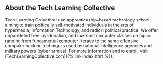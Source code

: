 ## About the Tech Learning Collective

Tech Learning Collective is an apprenticeship-based technology school aiming to train politically self-motivated individuals in the arts of hypermedia, Information Technology, and radical political practice. We offer unparelleled free, by-donation, and low-cost computer classes on topics ranging from fundamental computer literacy to the same offensive computer hacking techniques used by national intelligence agencies and military powers (cyber armies). For more information and to enroll, visit [TechLearningCollective.com]({% link index.html %}).
